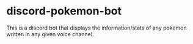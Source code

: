# discord-pokemon-bot
This is a discord bot that displays the information/stats of any pokemon written in any given voice channel.
